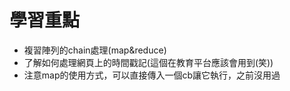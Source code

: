 # 學習重點

<!-- ![image](https://github.com/windate3411/Js30/blob/master/JS30%20-day17_Sort%20Without%20Articles/result.PNG) -->

+ 複習陣列的chain處理(map&reduce)
+ 了解如何處理網頁上的時間戳記(這個在教育平台應該會用到(笑))
+ 注意map的使用方式，可以直接傳入一個cb讓它執行，之前沒用過